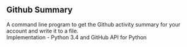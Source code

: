 <b><h2>Github Summary</h2></b>
A command line program to get the Github activity summary for your account and write it to a file.
<br>Implementation - Python 3.4 and GitHub API for Python

